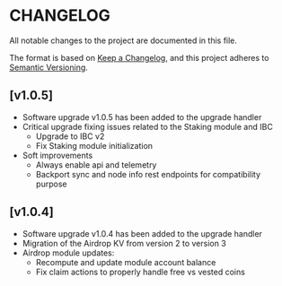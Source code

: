 # CHANGELOG

All notable changes to the project are documented in this file.

The format is based on [Keep a Changelog](https://keepachangelog.com/en/1.0.0/),
and this project adheres to [Semantic Versioning](https://semver.org/spec/v2.0.0.html).

## [v1.0.5]

-   Software upgrade v1.0.5 has been added to the upgrade handler
-   Critical upgrade fixing issues related to the Staking module and IBC
    -   Upgrade to IBC v2
    -   Fix Staking module initialization
-   Soft improvements
    -   Always enable api and telemetry
    -   Backport sync and node info rest endpoints for compatibility purpose

## [v1.0.4]

-   Software upgrade v1.0.4 has been added to the upgrade handler
-   Migration of the Airdrop KV from version 2 to version 3
-   Airdrop module updates:
    -   Recompute and update module account balance
    -   Fix claim actions to properly handle free vs vested coins
